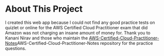 # About This Project

I created this web app because I could not find any good practice tests on quizlet or online for the AWS Certified Cloud Practitioner exam that did Amazon was not charging an insane amount of money for. Thank you to Kanani Nirav and those who maintain the [AWS-Certified-Cloud-Practitioner-Notes](https://github.com/kananinirav/)AWS-Certified-Cloud-Practitioner-Notes repository for the practice questions.

